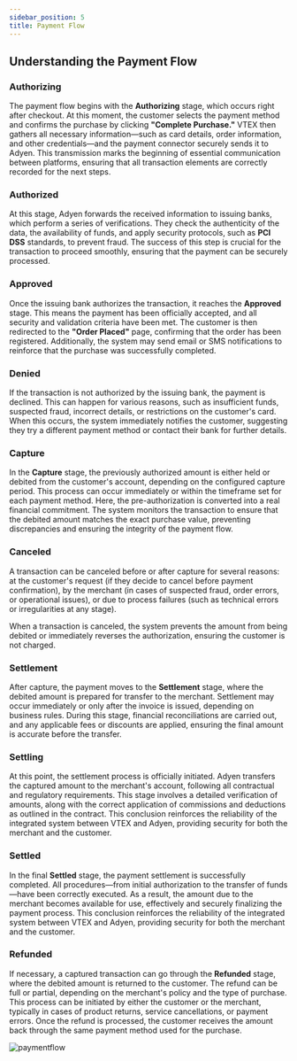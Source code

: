 ```yaml
---
sidebar_position: 5
title: Payment Flow
---
```



## Understanding the Payment Flow

### **Authorizing**

The payment flow begins with the **Authorizing** stage, which occurs right after checkout. At this moment, the customer selects the payment method and confirms the purchase by clicking **"Complete Purchase."** VTEX then gathers all necessary information—such as card details, order information, and other credentials—and the payment connector securely sends it to Adyen. This transmission marks the beginning of essential communication between platforms, ensuring that all transaction elements are correctly recorded for the next steps.

### **Authorized**

At this stage, Adyen forwards the received information to issuing banks, which perform a series of verifications. They check the authenticity of the data, the availability of funds, and apply security protocols, such as **PCI DSS** standards, to prevent fraud. The success of this step is crucial for the transaction to proceed smoothly, ensuring that the payment can be securely processed.

### **Approved**

Once the issuing bank authorizes the transaction, it reaches the **Approved** stage. This means the payment has been officially accepted, and all security and validation criteria have been met. The customer is then redirected to the **"Order Placed"** page, confirming that the order has been registered. Additionally, the system may send email or SMS notifications to reinforce that the purchase was successfully completed.

### **Denied**

If the transaction is not authorized by the issuing bank, the payment is declined. This can happen for various reasons, such as insufficient funds, suspected fraud, incorrect details, or restrictions on the customer's card. When this occurs, the system immediately notifies the customer, suggesting they try a different payment method or contact their bank for further details.

### **Capture**

In the **Capture** stage, the previously authorized amount is either held or debited from the customer's account, depending on the configured capture period. This process can occur immediately or within the timeframe set for each payment method. Here, the pre-authorization is converted into a real financial commitment. The system monitors the transaction to ensure that the debited amount matches the exact purchase value, preventing discrepancies and ensuring the integrity of the payment flow.

### **Canceled**

A transaction can be canceled before or after capture for several reasons: at the customer's request (if they decide to cancel before payment confirmation), by the merchant (in cases of suspected fraud, order errors, or operational issues), or due to process failures (such as technical errors or irregularities at any stage).

When a transaction is canceled, the system prevents the amount from being debited or immediately reverses the authorization, ensuring the customer is not charged.

### **Settlement**

After capture, the payment moves to the **Settlement** stage, where the debited amount is prepared for transfer to the merchant. Settlement may occur immediately or only after the invoice is issued, depending on business rules. During this stage, financial reconciliations are carried out, and any applicable fees or discounts are applied, ensuring the final amount is accurate before the transfer.

### **Settling**

At this point, the settlement process is officially initiated. Adyen transfers the captured amount to the merchant's account, following all contractual and regulatory requirements. This stage involves a detailed verification of amounts, along with the correct application of commissions and deductions as outlined in the contract. This conclusion reinforces the reliability of the integrated system between VTEX and Adyen, providing security for both the merchant and the customer.

### **Settled**

In the final **Settled** stage, the payment settlement is successfully completed. All procedures—from initial authorization to the transfer of funds—have been correctly executed. As a result, the amount due to the merchant becomes available for use, effectively and securely finalizing the payment process. This conclusion reinforces the reliability of the integrated system between VTEX and Adyen, providing security for both the merchant and the customer.

### **Refunded**

If necessary, a captured transaction can go through the **Refunded** stage, where the debited amount is returned to the customer. The refund can be full or partial, depending on the merchant's policy and the type of purchase. This process can be initiated by either the customer or the merchant, typically in cases of product returns, service cancellations, or payment errors. Once the refund is processed, the customer receives the amount back through the same payment method used for the purchase.

![paymentflow](https://i.imgur.com/yWGGPkR.png)
